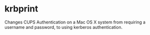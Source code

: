 krbprint
========

Changes CUPS Authentication on a Mac OS X system from requiring a username and password, to using kerberos authentication. 
